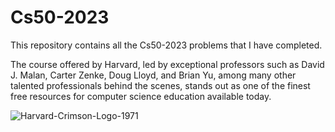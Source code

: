 # Cs50-2023
This repository contains all the Cs50-2023 problems that I have completed.

The course offered by Harvard, led by exceptional professors such as David J. Malan, Carter Zenke, Doug Lloyd, and Brian Yu, among many other talented professionals behind the scenes, stands out as one of the finest free resources for computer science education available today.

 ![Harvard-Crimson-Logo-1971](https://github.com/Tofuwave/Cs50-2023/assets/66047380/135d0175-764b-4e11-8634-b22f42fac685)

